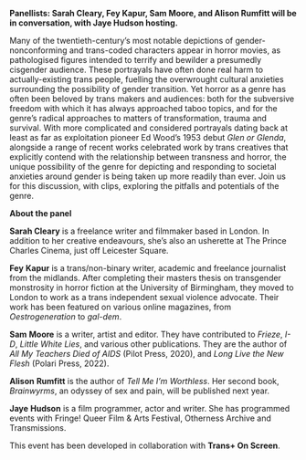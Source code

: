 

**Panellists: Sarah Cleary, Fey Kapur, Sam Moore, and Alison Rumfitt will be in conversation, with Jaye Hudson hosting.**

Many of the twentieth-century’s most notable depictions of gender-nonconforming and trans-coded characters appear in horror movies, as pathologised figures intended to terrify and bewilder a presumedly cisgender audience. These portrayals have often done real harm to actually-existing trans people, fuelling the overwrought cultural anxieties surrounding the possibility of gender transition. Yet horror as a genre has often been beloved by trans makers and audiences: both for the subversive freedom with which it has always approached taboo topics, and for the genre’s radical approaches to matters of transformation, trauma and survival. With more complicated and considered portrayals dating back at least as far as exploitation pioneer Ed Wood’s 1953 debut _Glen or Glenda_, alongside a range of recent works celebrated work by trans creatives that explicitly contend with the relationship between transness and horror, the unique possibility of the genre for depicting and responding to societal anxieties around gender is being taken up more readily than ever. Join us for this discussion, with clips, exploring the pitfalls and potentials of the genre.

**About the panel**

**Sarah Cleary** is a freelance writer and filmmaker based in London. In addition to her creative endeavours, she’s also an usherette at The Prince Charles Cinema, just off Leicester Square.

**Fey**  **Kapur** is a trans/non-binary writer, academic and freelance journalist from the midlands. After completing their masters thesis on transgender monstrosity in horror fiction at the University of Birmingham, they moved to London to work as a trans independent sexual violence advocate. Their work has been featured on various online magazines, from _Oestrogeneration_ to _gal-dem_.

**Sam**  **Moore** is a writer, artist and editor. They have contributed to _Frieze_, _I-D_, _Little White Lies_, and various other publications. They are the author of _All My Teachers Died of AIDS_ (Pilot Press, 2020), and _Long Live the New Flesh_ (Polari Press, 2022).

**Alison**  **Rumfitt** is the author of _Tell Me I’m Worthless_. Her second book, _Brainwyrms_, an odyssey of sex and pain, will be published next year.

**Jaye**  **Hudson** is a film programmer, actor and writer. She has programmed events with Fringe! Queer Film & Arts Festival, Otherness Archive and Transmissions.

This event has been developed in collaboration with **Trans+ On Screen**.
<br><br>
<!--stackedit_data:
eyJoaXN0b3J5IjpbMTMyNjYyMzQ3NF19
-->